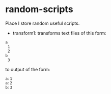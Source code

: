 # random-scripts
Place I store random useful scripts.


- transform1: transforms text files of this form:
```
a
 1
 2
b
 3
```
to output of the form:
```
a:1
a:2
b:3
```
